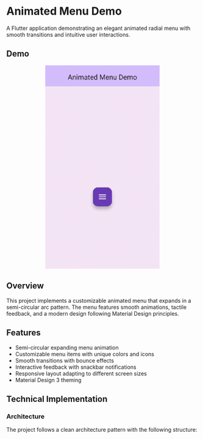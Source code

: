 # Animated Menu Demo

A Flutter application demonstrating an elegant animated radial menu with smooth transitions and intuitive user interactions.

## Demo

<p align="center">
  <img src="assets/app_demo.gif" alt="Animated Menu Demo" width="300"/>
</p>

## Overview

This project implements a customizable animated menu that expands in a semi-circular arc pattern. The menu features smooth animations, tactile feedback, and a modern design following Material Design principles.

## Features

- Semi-circular expanding menu animation
- Customizable menu items with unique colors and icons
- Smooth transitions with bounce effects
- Interactive feedback with snackbar notifications
- Responsive layout adapting to different screen sizes
- Material Design 3 theming

## Technical Implementation

### Architecture

The project follows a clean architecture pattern with the following structure:
